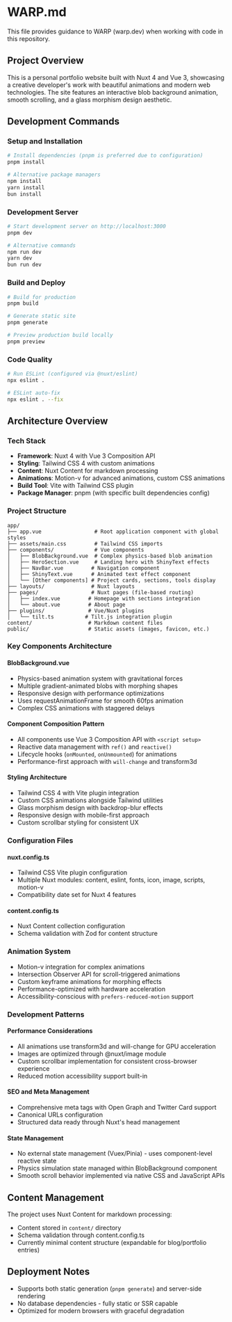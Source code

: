 # WARP.md

This file provides guidance to WARP (warp.dev) when working with code in this repository.

## Project Overview

This is a personal portfolio website built with Nuxt 4 and Vue 3, showcasing a creative developer's work with beautiful animations and modern web technologies. The site features an interactive blob background animation, smooth scrolling, and a glass morphism design aesthetic.

## Development Commands

### Setup and Installation
```bash
# Install dependencies (pnpm is preferred due to configuration)
pnpm install

# Alternative package managers
npm install
yarn install
bun install
```

### Development Server
```bash
# Start development server on http://localhost:3000
pnpm dev

# Alternative commands
npm run dev
yarn dev
bun run dev
```

### Build and Deploy
```bash
# Build for production
pnpm build

# Generate static site
pnpm generate

# Preview production build locally
pnpm preview
```

### Code Quality
```bash
# Run ESLint (configured via @nuxt/eslint)
npx eslint .

# ESLint auto-fix
npx eslint . --fix
```

## Architecture Overview

### Tech Stack
- **Framework**: Nuxt 4 with Vue 3 Composition API
- **Styling**: Tailwind CSS 4 with custom animations
- **Content**: Nuxt Content for markdown processing
- **Animations**: Motion-v for advanced animations, custom CSS animations
- **Build Tool**: Vite with Tailwind CSS plugin
- **Package Manager**: pnpm (with specific built dependencies config)

### Project Structure
```
app/
├── app.vue                 # Root application component with global styles
├── assets/main.css         # Tailwind CSS imports
├── components/             # Vue components
│   ├── BlobBackground.vue  # Complex physics-based blob animation
│   ├── HeroSection.vue     # Landing hero with ShinyText effects
│   ├── NavBar.vue         # Navigation component
│   ├── ShinyText.vue      # Animated text effect component
│   └── [Other components] # Project cards, sections, tools display
├── layouts/               # Nuxt layouts
├── pages/                 # Nuxt pages (file-based routing)
│   ├── index.vue         # Homepage with sections integration
│   └── about.vue         # About page
├── plugins/              # Vue/Nuxt plugins
│   └── tilt.ts          # Tilt.js integration plugin
content/                  # Markdown content files
public/                   # Static assets (images, favicon, etc.)
```

### Key Components Architecture

#### BlobBackground.vue
- Physics-based animation system with gravitational forces
- Multiple gradient-animated blobs with morphing shapes
- Responsive design with performance optimizations
- Uses requestAnimationFrame for smooth 60fps animation
- Complex CSS animations with staggered delays

#### Component Composition Pattern
- All components use Vue 3 Composition API with `<script setup>`
- Reactive data management with `ref()` and `reactive()`
- Lifecycle hooks (`onMounted`, `onUnmounted`) for animations
- Performance-first approach with `will-change` and transform3d

#### Styling Architecture
- Tailwind CSS 4 with Vite plugin integration
- Custom CSS animations alongside Tailwind utilities
- Glass morphism design with backdrop-blur effects
- Responsive design with mobile-first approach
- Custom scrollbar styling for consistent UX

### Configuration Files

#### nuxt.config.ts
- Tailwind CSS Vite plugin configuration
- Multiple Nuxt modules: content, eslint, fonts, icon, image, scripts, motion-v
- Compatibility date set for Nuxt 4 features

#### content.config.ts
- Nuxt Content collection configuration
- Schema validation with Zod for content structure

### Animation System
- Motion-v integration for complex animations
- Intersection Observer API for scroll-triggered animations
- Custom keyframe animations for morphing effects
- Performance-optimized with hardware acceleration
- Accessibility-conscious with `prefers-reduced-motion` support

### Development Patterns

#### Performance Considerations
- All animations use transform3d and will-change for GPU acceleration
- Images are optimized through @nuxt/image module
- Custom scrollbar implementation for consistent cross-browser experience
- Reduced motion accessibility support built-in

#### SEO and Meta Management
- Comprehensive meta tags with Open Graph and Twitter Card support
- Canonical URLs configuration
- Structured data ready through Nuxt's head management

#### State Management
- No external state management (Vuex/Pinia) - uses component-level reactive state
- Physics simulation state managed within BlobBackground component
- Smooth scroll behavior implemented via native CSS and JavaScript APIs

## Content Management

The project uses Nuxt Content for markdown processing:
- Content stored in `content/` directory
- Schema validation through content.config.ts
- Currently minimal content structure (expandable for blog/portfolio entries)

## Deployment Notes

- Supports both static generation (`pnpm generate`) and server-side rendering
- No database dependencies - fully static or SSR capable
- Optimized for modern browsers with graceful degradation